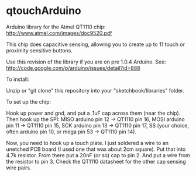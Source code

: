 qtouchArduino
=============

Arduino library for the Atmel QT1110 chip: http://www.atmel.com/images/doc9520.pdf

This chip does capacitive sensing, allowing you to create up to 11 touch or proximity sensitive buttons.


Use this revision of the library if you are on pre 1.0.4 Arduino.  See: http://code.google.com/p/arduino/issues/detail?id=888

To install:

Unzip or "git clone" this repository into your "sketchbook/libraries" folder.

To set up the chip:

Hook up power and gnd, and put a .1uF cap across them (near the chip).  
Then hook up the SPI:
MISO arduino pin 12 -> QT1110 pin 16, 
MOSI arduino pin 11 -> QT1110 pin 15,
SCK arduino pin 13  -> QT1110 pin 17, 
SS (your choice, often arduino pin 10, or mega pin 53 -> QT1110 pin 14).    

Now, you need to hook up a touch plate.  I just soldered a wire to an unetched PCB board (I used one that was about 2cm square).  Put that into 4.7k resistor.  From there put a 20nF (or so) cap to pin 2.  And put a wire from the resistor to pin 3.  Check the QT1110 datasheet for the other cap sensing wire pairs.


